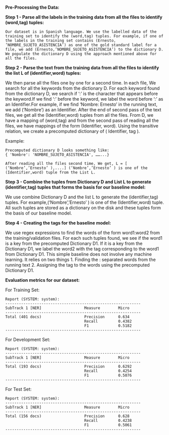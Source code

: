 
__Pre-Processing the Data:__

__Step 1 - Parse all the labels in the training data from all the files to identify (word,tag) tuples:__

```
Our dataset is in Spanish language. We use the labelled data of the training set to identify the (word,tag) tuples. For example, if one of the labels in the training set contains (Ernesto, ’NOMBRE_SUJETO_ASISTENCIA’) as one of the gold standard label for a file, we add (Ernesto,’NOMBRE_SUJETO_ASISTENCIA’) to the dictionary D. We populate the dictionary D using the approach mentioned above for all the files.
```

__Step 2 - Parse the text from the training data from all the files to identify the list L of (identifier,word) tuples:__

We then parse all the files one by one for a second time. In each file, We search for all the keywords from the dictionary D. For each keyword found from the dictionary D, we search if ‘:’ is the character that appears before the keyword.If we find ‘:’ before the keyword, we label the word before ‘:’ as an Identifier.For example, if we find ‘Nombre: Ernesto’ in the running text, we add (‘Nombre’) as an Identifier.  After the end of second pass of the text files, we get all the (Identifier,word)  tuples from all the files. From D, we have a mapping of (word,tag) and from the second pass of reading all the files, we have mappings of the form (Identifier, word). Using the transitive relation, we create a precomputed dictionary of ( Identifier, tag ). 

Example:

	Precomputed dictionary D looks something like:
	{ 'Nombre': 'NOMBRE_SUJETO_ASISTENCIA', ……...}

	After reading all the files second time, We get, L = [ (‘Nombre’,’Ernesto’ ),....] (‘Nombre’,’Ernesto’ ) is one of the (Identifier,word) tuple from the List L.

__Step 3 - Combine the tuples from Dictionary D and List L to generate (identifier,tag) tuples that forms the basis for our baseline model:__

We use combine Dictionary D and the list L to generate the (identifier,tag) tuples. For example,(‘Nombre’,’Ernesto’ ) is one of the (Identifier,word) tuple. All such tuples are stored as a dictionary on the disk and these tuples form the basis of our baseline model.

__Step 4 - Creating the tags for the baseline model:__

We use regex expressions to find the words of the form word1:word2 from the training/validation files. For each such tuples found, we see if the word1 is a key from the precomputed Dictionary D1. If it is a key from the Dictionary D1, we label the word2 with the tag corresponding to the word1 from Dictionary D1.  This simple baseline does not involve any machine learning. It relies on  two things 1. Finding the : separated words from the running text 2. Assigning the tag to the words using the precomputed Dictionary D1.
	
	
__Evaluation metrics for our dataset:__

For Training Set:
  
```
Report (SYSTEM: system):
------------------------------------------------------------
SubTrack 1 [NER]                   Measure        Micro               
------------------------------------------------------------
Total (401 docs)                   Precision      0.634               
                                   Recall         0.4382              
                                   F1             0.5182              
------------------------------------------------------------
```

For Development Set:

```
Report (SYSTEM: system):
------------------------------------------------------------
SubTrack 1 [NER]                   Measure        Micro               
------------------------------------------------------------
Total (193 docs)                   Precision      0.6292              
                                   Recall         0.4254              
                                   F1             0.5076              
------------------------------------------------------------
```

For Test Set:

```
Report (SYSTEM: system):
------------------------------------------------------------
SubTrack 1 [NER]                   Measure        Micro               
------------------------------------------------------------
Total (156 docs)                   Precision      0.628               
                                   Recall         0.4238              
                                   F1             0.5061              
------------------------------------------------------------
```
